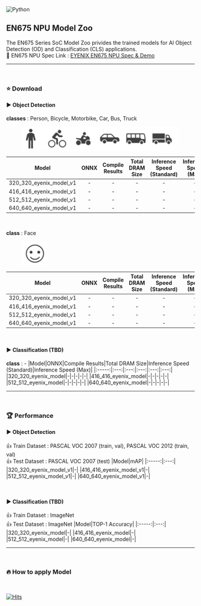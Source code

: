 
<img alt="Python" src ="https://img.shields.io/badge/python-3.6%2B-orange"/>


## EN675 NPU Model Zoo
The EN675 Series SoC Model Zoo privides the trained models for AI Object Detection (OD) and Classification (CLS) applications.  
:rocket: EN675 NPU Spec Link : [EYENIX EN675 NPU Spec & Demo](https://resonant-duke-420.notion.site/EN675-AI-NPU-Solution-d407c17992d8447b9c98ac2bfede8cdb)
***
&#160;
### :star: Download
#### :arrow_forward: Object Detection
**classes** : Person, Bicycle, Motorbike, Car, Bus, Truck  
<figure>
    <img src="./img/6classes_image.PNG" title="6class">    
</figure>

|Model|ONNX|Compile Results|Total DRAM Size|Inference Speed (Standard)|Inference Speed (Max)|
|:-----:|:---:|:---:|:---:|:---:|:---:|
|320_320_eyenix_model_v1|-|-|-|-|-|
|416_416_eyenix_model_v1|-|-|-|-|-|
|512_512_eyenix_model_v1|-|-|-|-|-|
|640_640_eyenix_model_v1|-|-|-|-|-|

&#160;

**class** : Face  
<figure>
    <img src="./img/face_image.PNG" title="face">    
</figure>

|Model|ONNX|Compile Results|Total DRAM Size|Inference Speed (Standard)|Inference Speed (Max)|
|:-----:|:---:|:---:|:---:|:---:|:---:|
|320_320_eyenix_model_v1|-|-|-|-|-|
|416_416_eyenix_model_v1|-|-|-|-|-|
|512_512_eyenix_model_v1|-|-|-|-|-|
|640_640_eyenix_model_v1|-|-|-|-|-|

&#160;

#### :arrow_forward: Classification (TBD)
**class** : -
|Model|ONNX|Compile Results|Total DRAM Size|Inference Speed (Standard)|Inference Speed (Max)|
|:-----:|:---:|:---:|:---:|:---:|:---:|
|320_320_eyenix_model|-|-|-|-|-|
|416_416_eyenix_model|-|-|-|-|-|
|512_512_eyenix_model|-|-|-|-|-|
|640_640_eyenix_model|-|-|-|-|-|
***

&#160;

### :trophy: Performance
#### :arrow_forward: Object Detection
:+1: Train Dataset : PASCAL VOC 2007 (train, val), PASCAL VOC 2012 (train, val)  
:+1: Test Dataset : PASCAL VOC 2007 (test)
|Model|mAP|
|:-----:|:---:|
|320_320_eyenix_model_v1|-|
|416_416_eyenix_model_v1|-|
|512_512_eyenix_model_v1|-|
|640_640_eyenix_model_v1|-|

&#160;

#### :arrow_forward: Classification (TBD)
:+1: Train Dataset : ImageNet  
:+1: Test Dataset : ImageNet
|Model|TOP-1 Accuracy|
|:-----:|:---:|
|320_320_eyenix_model|-|
|416_416_eyenix_model|-|
|512_512_eyenix_model|-|
|640_640_eyenix_model|-|
***

&#160;

### :fire: How to apply Model 

&#160;

[![Hits](https://hits.seeyoufarm.com/api/count/incr/badge.svg?url=https%3A%2F%2Fgithub.com%2FEyenix%2Fen675_model_zoo&count_bg=%2379C83D&title_bg=%23555555&icon=pytorch.svg&icon_color=%23E7E7E7&title=hits&edge_flat=false)](https://hits.seeyoufarm.com)